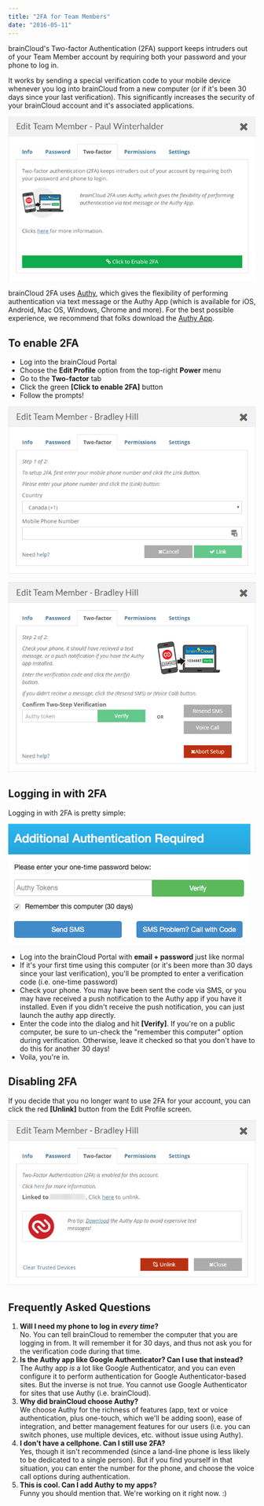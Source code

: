 ```yaml
---
title: "2FA for Team Members"
date: "2016-05-11"
---
```


brainCloud's Two-factor Authentication (2FA) support keeps intruders out of your Team Member account by requiring both your password and your phone to log in.

It works by sending a special verification code to your mobile device whenever you log into brainCloud from a new computer (or if it's been 30 days since your last verification). This significantly increases the security of your brainCloud account and it's associated applications.

[![](images/2017-06-15_20-26-34.png)](images/2017-06-15_20-26-34.png)

brainCloud 2FA uses [Authy](https://www.authy.com), which gives the flexibility of performing authentication via text message or the Authy App (which is available for iOS, Android, Mac OS, Windows, Chrome and more). For the best possible experience, we recommend that folks download the [Authy App](https://www.authy.com/app/mobile/).

## To enable 2FA

- Log into the brainCloud Portal
- Choose the **Edit Profile** option from the top-right **Power** menu
- Go to the **Two-factor** tab
- Click the green **[Click to enable 2FA]** button
- Follow the prompts!

[![brainCloud](images/brainCloud_Dashboard_tfa2.jpg)](images/brainCloud_Dashboard_tfa2.jpg)

[![brainCloud](images/brainCloud_Dashboard_tfa3.jpg)](images/brainCloud_Dashboard_tfa3.jpg)

## Logging in with 2FA

Logging in with 2FA is pretty simple:

[![brainCloud](images/Login_2FA.png)](images/Login_2FA.png)

- Log into the brainCloud Portal with **email + password** just like normal
- If it's your first time using this computer (or it's been more than 30 days since your last verification), you'll be prompted to enter a verification code (i.e. one-time password)
- Check your phone. You may have been sent the code via SMS, or you may have received a push notification to the Authy app if you have it installed. Even if you didn't receive the push notification, you can just launch the authy app directly.
- Enter the code into the dialog and hit **[Verify]**. If you're on a public computer, be sure to un-check the "remember this computer" option during verification. Otherwise, leave it checked so that you don't have to do this for another 30 days!
- Voila, you're in.

## Disabling 2FA

If you decide that you no longer want to use 2FA for your account, you can click the red **[Unlink]** button from the Edit Profile screen.

[![brainCloud](images/brainCloud_Dashboard_tfa4.jpg)](images/brainCloud_Dashboard_tfa4.jpg)

## Frequently Asked Questions

1. **Will I need my phone to log in *every time*?**  
    No. You can tell brainCloud to remember the computer that you are logging in from. It will remember it for 30 days, and thus not ask you for the verification code during that time.
2. **Is the Authy app like Google Authenticator? Can I use that instead?**  
    The Authy app *is* a lot like Google Authenticator, and you can even configure it to perform authentication for Google Authenticator-based sites. But the inverse is not true. You cannot use Google Authenticator for sites that use Authy (i.e. brainCloud).
3. **Why did brainCloud choose Authy?**  
    We choose Authy for the richness of features (app, text or voice authentication, plus one-touch, which we'll be adding soon), ease of integration, and better management features for our users (i.e. you can switch phones, use multiple devices, etc. without issue using Authy).
4. **I don't have a cellphone. Can I still use 2FA?**  
    Yes, though it isn't recommended (since a land-line phone is less likely to be dedicated to a single person). But if you find yourself in that situation, you can enter the number for the phone, and choose the voice call options during authentication.
5. **This is cool. Can I add Authy to my apps?**  
    Funny you should mention that. We're working on it right now. :)
